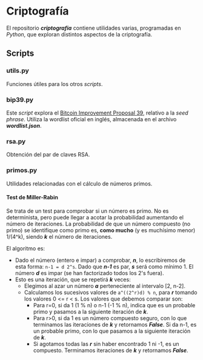 # Criptografía

El repositorio ***criptografia*** contiene utilidades varias, programadas en *Python*, que exploran distintos aspectos de la criptografía.

## Scripts

### utils.py

Funciones útiles para los otros *scripts*.

### bip39.py

Este *script* explora el [Bitcoin Improvement Proposal 39](https://github.com/bitcoin/bips/blob/master/bip-0039.mediawiki), relativo a la *seed phrase*. Utiliza la wordlist oficial en inglés, almacenada en el archivo ***wordlist.json***.

### rsa.py

Obtención del par de claves RSA.

### primos.py

Utilidades relacionadas con el cálculo de números primos.

#### Test de Miller-Rabin

Se trata de un test para comprobar si un número es primo. No es determinista, pero puede llegar a acotar la probabilidad aumentando el número de iteraciones. La probabilidad de que un número compuesto (no primo) se identifique como primo es, **como mucho** (y es muchísimo menor) 1/(4^k), siendo ***k*** el número de iteraciones.

El algoritmo es:

- Dado el número (entero e impar) a comprobar, ***n***, lo escribiremos de esta forma: `n-1 = d 2^s`. Dado que ***n-1*** es par, ***s*** será como mínimo 1. El número ***d*** es impar (se han factorizado todos los 2's fuera).
- Esto es una iteración, que se repetirá ***k*** veces:
    - Elegimos al azar un número ***a*** perteneciente al intervalo [2, n-2].
    - Calculamos los sucesivos valores de `a^((2^r)d) % n`, para ***r*** tomando los valores 0 <= r < s. Los valores que debemos comparar son:
        - Para r=0, si da 1 (1 % n) o n-1 (-1 % n), indica que es un probable primo y pasamos a la siguiente iteración de ***k***.
        - Para r>0, si da 1 es un número compuesto seguro, con lo que terminamos las iteraciones de ***k*** y retornamos ***False***. Si da n-1, es un probable primo, con lo que pasamos a la siguiente iteración de ***k***.
        - Si agotamos todas las ***r*** sin haber encontrado 1 ni -1, es un compuesto. Terminamos iteraciones de ***k*** y retornamos ***False***.
